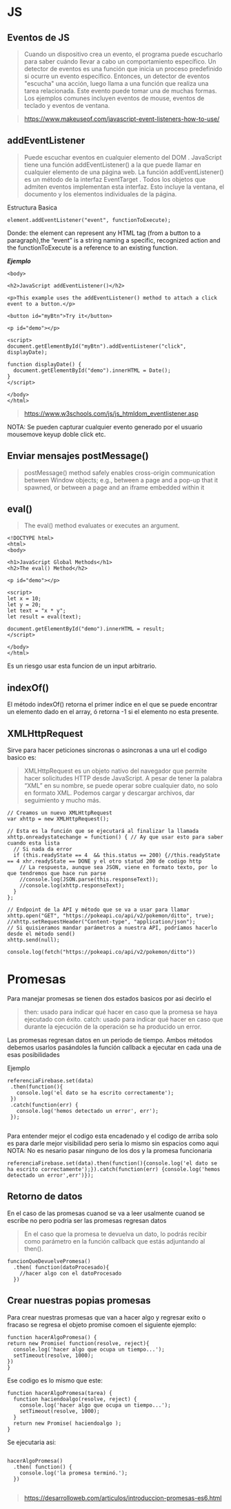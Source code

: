 # JS 

## Eventos de JS 

> Cuando un dispositivo crea un evento, el programa puede escucharlo para saber cuándo llevar a cabo un comportamiento específico.
> Un detector de eventos es una función que inicia un proceso predefinido si ocurre un evento específico. Entonces, un detector de eventos "escucha" una acción, luego llama a una función que realiza una tarea relacionada. Este evento puede tomar una de muchas formas. Los ejemplos comunes incluyen eventos de mouse, eventos de teclado y eventos de ventana.

> https://www.makeuseof.com/javascript-event-listeners-how-to-use/

## addEventListener

> Puede escuchar eventos en cualquier elemento del DOM . JavaScript tiene una función addEventListener() a la que puede llamar en cualquier elemento de una página web. La función addEventListener() es un método de la interfaz EventTarget . Todos los objetos que admiten eventos implementan esta interfaz. Esto incluye la ventana, el documento y los elementos individuales de la página.

Estructura Basica

```
element.addEventListener("event", functionToExecute);

```

Donde: the element can represent any HTML tag (from a button to a paragraph),the “event” is a string naming a specific, recognized action and the functionToExecute is a reference to an existing function.

***Ejemplo***

```
<body>

<h2>JavaScript addEventListener()</h2>

<p>This example uses the addEventListener() method to attach a click event to a button.</p>

<button id="myBtn">Try it</button>

<p id="demo"></p>

<script>
document.getElementById("myBtn").addEventListener("click", displayDate);

function displayDate() {
  document.getElementById("demo").innerHTML = Date();
}
</script>

</body>
</html> 
```
> https://www.w3schools.com/js/js_htmldom_eventlistener.asp

NOTA: Se pueden capturar cualquier evento generado por el usuario mousemove keyup doble click etc.

## Enviar mensajes  postMessage()

> postMessage() method safely enables cross-origin communication between Window objects; e.g., between a page and a pop-up that it spawned, or between a page and an iframe embedded within it

## eval()

> The eval() method evaluates or executes an argument.

```
<!DOCTYPE html>
<html>
<body>

<h1>JavaScript Global Methods</h1>
<h2>The eval() Method</h2>

<p id="demo"></p>

<script>
let x = 10;
let y = 20;
let text = "x * y";
let result = eval(text);

document.getElementById("demo").innerHTML = result;
</script>

</body>
</html>
```

Es un riesgo usar esta funcion de un input arbitrario.

## indexOf() 

El método indexOf() retorna el primer índice en el que se puede encontrar un elemento dado en el array, ó retorna -1 si el elemento no esta presente.

## XMLHttpRequest

Sirve para hacer peticiones sincronas o asincronas a una url el codigo basico es:
> XMLHttpRequest es un objeto nativo del navegador que permite hacer solicitudes HTTP desde JavaScript.
A pesar de tener la palabra “XML” en su nombre, se puede operar sobre cualquier dato, no solo en formato XML. Podemos cargar y descargar archivos, dar seguimiento y mucho más.

```
// Creamos un nuevo XMLHttpRequest
var xhttp = new XMLHttpRequest();

// Esta es la función que se ejecutará al finalizar la llamada
xhttp.onreadystatechange = function() { // Ay que usar esto para saber cuando esta lista
  // Si nada da error
  if (this.readyState == 4  && this.status == 200) {//this.readyState == 4 xhr.readyState == DONE y el otro statud 200 de codigo http
    // La respuesta, aunque sea JSON, viene en formato texto, por lo que tendremos que hace run parse
    //console.log(JSON.parse(this.responseText));
    //console.log(xhttp.responseText);
  }
};

// Endpoint de la API y método que se va a usar para llamar
xhttp.open("GET", "https://pokeapi.co/api/v2/pokemon/ditto", true);
//xhttp.setRequestHeader("Content-type", "application/json");
// Si quisieramos mandar parámetros a nuestra API, podríamos hacerlo desde el método send()
xhttp.send(null);

console.log(fetch("https://pokeapi.co/api/v2/pokemon/ditto"))

```

# Promesas

Para manejar promesas se tienen dos estados basicos por asi decirlo el 

> then: usado para indicar qué hacer en caso que la promesa se haya ejecutado con éxito.
> catch: usado para indicar qué hacer en caso que durante la ejecución de la operación se ha producido un error.

Las promesas regresan datos en un periodo de tiempo. Ambos métodos debemos usarlos pasándoles la función callback a ejecutar en cada una de esas posibilidades

Ejemplo

 ```
 referenciaFirebase.set(data)
  .then(function(){
    console.log('el dato se ha escrito correctamente');
  })
  .catch(function(err) {
    console.log('hemos detectado un error', err');
  });
  
  ```
  
  Para entender mejor el codigo esta encadenado y el codigo de arriba solo es para darle mejor visibilidad pero seria lo mismo sin espacios como aqui
  NOTA: No es nesario pasar ninguno de los dos y la promesa funcionaria
  
  ```
  referenciaFirebase.set(data).then(function(){console.log('el dato se ha escrito correctamente');}).catch(function(err) {console.log('hemos detectado un error',err')});

```
  
 ## Retorno de datos
 
 En el caso de las promesas cuanod se va a leer usalmente cuanod se escribe no pero podria ser las promesas regresan datos
 > En el caso que la promesa te devuelva un dato, lo podrás recibir como parámetro en la función callback que estás adjuntando al then().

```
funcionQueDevuelvePromesa()
  .then( function(datoProcesado){
    //hacer algo con el datoProcesado
  })
  ```
  
  ## Crear nuestras popias promesas
  
  Para crear nuestras promesas que van a hacer algo y regresar exito o fracaso se regresa el objeto promise comoen el siguiente ejemplo:
  
  ```
  function hacerAlgoPromesa() {
  return new Promise( function(resolve, reject){
    console.log('hacer algo que ocupa un tiempo...');
    setTimeout(resolve, 1000);
  })
}
```
Ese codigo es lo mismo que este:

```
function hacerAlgoPromesa(tarea) {
  function haciendoalgo(resolve, reject) {
    console.log('hacer algo que ocupa un tiempo...');
    setTimeout(resolve, 1000);
  }
  return new Promise( haciendoalgo );
}
```

Se ejecutaria asi:

```

hacerAlgoPromesa()
  .then( function() {
    console.log('la promesa terminó.');
  })
  
  ```
  > https://desarrolloweb.com/articulos/introduccion-promesas-es6.html
